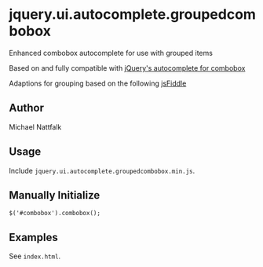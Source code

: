 # jquery.ui.autocomplete.groupedcombobox
Enhanced combobox autocomplete for use with grouped items

Based on and fully compatible with [jQuery's autocomplete for combobox](https://jqueryui.com/autocomplete/#combobox)

Adaptions for grouping based on the following [jsFiddle](http://jsfiddle.net/gB32r/250/)

## Author

Michael Nattfalk

## Usage

Include `jquery.ui.autocomplete.groupedcombobox.min.js`. 

## Manually Initialize

	$('#combobox').combobox();

## Examples

See `index.html`.
